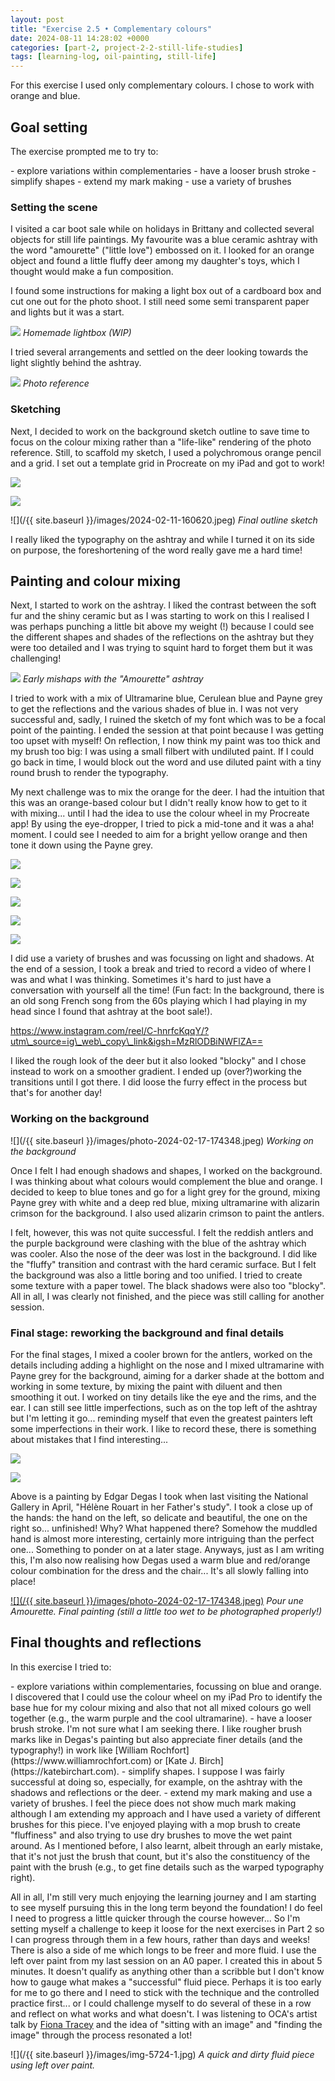 ```yaml
---
layout: post
title: "Exercise 2.5 • Complementary colours"
date: 2024-08-11 14:28:02 +0000
categories: [part-2, project-2-2-still-life-studies]
tags: [learning-log, oil-painting, still-life]
---
```


For this exercise I used only complementary colours.&nbsp;I chose to work with orange and blue.

<!-- /wp:paragraph --><!-- wp:heading {"className":"wp-block-heading"} -->
## Goal setting
<!-- /wp:heading --><!-- wp:paragraph -->

The exercise prompted me to try to:

<!-- /wp:paragraph --><!-- wp:list {"className":"wp-block-list"} -->
<!-- wp:list-item -->- explore variations within complementaries
<!-- /wp:list-item --><!-- wp:list-item -->- have a looser brush stroke
<!-- /wp:list-item --><!-- wp:list-item -->- simplify shapes
<!-- /wp:list-item --><!-- wp:list-item -->- extend my mark making
<!-- /wp:list-item --><!-- wp:list-item -->- use a variety of brushes
<!-- /wp:list-item -->
<!-- /wp:list --><!-- wp:heading {"level":3,"className":"wp-block-heading"} -->
### Setting the scene 
<!-- /wp:heading --><!-- wp:paragraph -->

I visited a car boot sale while on holidays in Brittany and collected several objects for still life paintings. My favourite was a blue ceramic ashtray with the word "amourette" ("little love") embossed on it. I looked for an orange object and found a little fluffy deer among my daughter's toys, which I thought would make a fun composition.

<!-- /wp:paragraph --><!-- wp:paragraph -->

I found some instructions for making a light box out of a cardboard box and cut one out for the photo shoot. I still need some semi transparent paper and lights but it was a start.

<!-- /wp:paragraph --><!-- wp:image {"id":938,"sizeSlug":"large"} -->
![](https://spaces.oca.ac.uk/gaellelog/wp-content/uploads/sites/5355/2024/08/img_5506.jpg)
_Homemade lightbox (WIP)_
<!-- /wp:image --><!-- wp:paragraph -->

I tried several arrangements and settled on the deer looking towards the light slightly behind the ashtray.

<!-- /wp:paragraph --><!-- wp:image {"id":940,"sizeSlug":"large"} -->
![](https://spaces.oca.ac.uk/gaellelog/wp-content/uploads/sites/5355/2024/08/image.jpg)
_Photo reference_
<!-- /wp:image --><!-- wp:heading {"level":3,"className":"wp-block-heading"} -->
### Sketching
<!-- /wp:heading --><!-- wp:paragraph -->

Next, I decided to work on the background sketch outline to save time to focus on the colour mixing rather than a "life-like" rendering of the photo reference. Still, to scaffold my sketch, I used a polychromous orange pencil and a grid. I set out a template grid in Procreate on my iPad and got to work!

<!-- /wp:paragraph --><!-- wp:jetpack/tiled-gallery {"columnWidths":[["50.00000","50.00000"]],"ids":[944,945]} -->

![](https://i0.wp.com/oca-wp-journals.s3.eu-west-2.amazonaws.com/wp-content/uploads/sites/5355/2024/08/IMG_5565-scaled.jpeg?ssl=1)

![](https://i2.wp.com/oca-wp-journals.s3.eu-west-2.amazonaws.com/wp-content/uploads/sites/5355/2024/08/IMG_5567-scaled.jpeg?ssl=1)

<!-- /wp:jetpack/tiled-gallery --><!-- wp:image {"id":946,"sizeSlug":"full","linkDestination":"none"} -->
![](/{{ site.baseurl }}/images/2024-02-11-160620.jpeg)
_Final outline sketch_
<!-- /wp:image --><!-- wp:paragraph -->

I really liked the typography on the ashtray and while I turned it on its side on purpose, the foreshortening of the word really gave me a hard time!

<!-- /wp:paragraph --><!-- wp:heading {"className":"wp-block-heading"} -->
## Painting and colour mixing
<!-- /wp:heading --><!-- wp:paragraph -->

Next, I started to work on the ashtray. I liked the contrast between the soft fur and the shiny ceramic but as I was starting to work on this I realised I was perhaps punching a little bit above my weight (!) because I could see the different shapes and shades of the reflections on the ashtray but they were too detailed and I was trying to squint hard to forget them but it was challenging!

<!-- /wp:paragraph --><!-- wp:image {"id":949,"sizeSlug":"full","linkDestination":"none"} -->
![](https://spaces.oca.ac.uk/gaellelog/wp-content/uploads/sites/5355/2024/08/IMG_5609.jpeg)
_Early mishaps with the "Amourette" ashtray_
<!-- /wp:image --><!-- wp:paragraph -->

I tried to work with a mix of Ultramarine blue, Cerulean blue and Payne grey to get the reflections and the various shades of blue in. I was not very successful and, sadly, I ruined the sketch of my font which was to be a focal point of the painting. I ended the session at that point because I was getting too upset with myself! On reflection, I now think my paint was too thick and my brush too big: I was using a small filbert with undiluted paint. If I could go back in time, I would block out the word and use diluted paint with a tiny round brush to render the typography.

<!-- /wp:paragraph --><!-- wp:paragraph -->

My next challenge was to mix the orange for the deer. I had the intuition that this was an orange-based colour but I didn't really know how to get to it with mixing... until I had the idea to use the colour wheel in my Procreate app! By using the eye-dropper, I tried to pick a mid-tone and it was a aha! moment. I could see I needed to aim for a bright yellow orange and then tone it down using the Payne grey.

<!-- /wp:paragraph --><!-- wp:jetpack/tiled-gallery {"columnWidths":[["33.33333","33.33333","33.33333"],["50.00000","50.00000"]],"ids":[950,951,952,953,954]} -->

![](https://i2.wp.com/oca-wp-journals.s3.eu-west-2.amazonaws.com/wp-content/uploads/sites/5355/2024/08/IMG_5620-scaled.jpeg?ssl=1)

![](https://i2.wp.com/oca-wp-journals.s3.eu-west-2.amazonaws.com/wp-content/uploads/sites/5355/2024/08/IMG_5621-scaled.jpeg?ssl=1)

![](https://i2.wp.com/oca-wp-journals.s3.eu-west-2.amazonaws.com/wp-content/uploads/sites/5355/2024/08/IMG_5623-scaled.jpeg?ssl=1)

![](https://i2.wp.com/oca-wp-journals.s3.eu-west-2.amazonaws.com/wp-content/uploads/sites/5355/2024/08/IMG_5624-scaled.jpeg?ssl=1)

![](https://i0.wp.com/oca-wp-journals.s3.eu-west-2.amazonaws.com/wp-content/uploads/sites/5355/2024/08/IMG_5625-scaled.jpeg?ssl=1)

<!-- /wp:jetpack/tiled-gallery --><!-- wp:paragraph -->

I did use a variety of brushes and was focussing on light and shadows. At the end of a session, I took a break and tried to record a video of where I was and what I was thinking. Sometimes it's hard to just have a conversation with yourself all the time! (Fun fact: In the background, there is an old song French song from the 60s playing which I had playing in my head since I found that ashtray at the boot sale!).

<!-- /wp:paragraph --><!-- wp:embed {"url":"https://www.instagram.com/reel/C-hnrfcKqqY/?utm_source=ig_web_copy_link\u0026igsh=MzRlODBiNWFlZA==","type":"rich","providerNameSlug":"instagram","responsive":true,"align":"center"} -->
https://www.instagram.com/reel/C-hnrfcKqqY/?utm\_source=ig\_web\_copy\_link&igsh=MzRlODBiNWFlZA==
<!-- /wp:embed --><!-- wp:paragraph -->

I liked the rough look of the deer but it also looked "blocky" and I chose instead to work on a smoother gradient. I ended up (over?)working the transitions until I got there. I did loose the furry effect in the process but that's for another day!

<!-- /wp:paragraph --><!-- wp:heading {"level":3,"className":"wp-block-heading"} -->
### Working on the background
<!-- /wp:heading --><!-- wp:image {"id":957,"sizeSlug":"full","linkDestination":"none"} -->
![](/{{ site.baseurl }}/images/photo-2024-02-17-174348.jpeg)
_Working on the background_
<!-- /wp:image --><!-- wp:paragraph -->

Once I felt I had enough shadows and shapes, I worked on the background. I was thinking about what colours would complement the blue and orange. I decided to keep to blue tones and go for a light grey for the ground, mixing Payne grey with white and a deep red blue, mixing ultramarine with alizarin crimson for the background. I also used alizarin crimson to paint the antlers.

<!-- /wp:paragraph --><!-- wp:paragraph -->

I felt, however, this was not quite successful. I felt the reddish antlers and the purple background were clashing with the blue of the ashtray which was cooler. Also the nose of the deer was lost in the background. I did like the "fluffy" transition and contrast with the hard ceramic surface. But I felt the background was also a little boring and too unified. I tried to create some texture with a paper towel. The black shadows were also too "blocky". All in all, I was clearly not finished, and the piece was still calling for another session.

<!-- /wp:paragraph --><!-- wp:heading {"level":3,"className":"wp-block-heading"} -->
### Final stage: reworking the background and final details
<!-- /wp:heading --><!-- wp:paragraph -->

For the final stages, I mixed a cooler brown for the antlers, worked on the details including adding a highlight on the nose and I mixed ultramarine with Payne grey for the background, aiming for a darker shade at the bottom and working in some texture, by mixing the paint with diluent and then smoothing it out. I worked on tiny details like the eye and the rims, and the ear. I can still see little imperfections, such as on the top left of the ashtray but I'm letting it go... reminding myself that even the greatest painters left some imperfections in their work. I like to record these, there is something about mistakes that I find interesting...

<!-- /wp:paragraph --><!-- wp:jetpack/tiled-gallery {"columnWidths":[["36.03523","63.96477"]],"ids":[960,961]} -->

![](https://i0.wp.com/oca-wp-journals.s3.eu-west-2.amazonaws.com/wp-content/uploads/sites/5355/2024/08/IMG_4359-scaled.jpg?ssl=1)

![](https://i1.wp.com/oca-wp-journals.s3.eu-west-2.amazonaws.com/wp-content/uploads/sites/5355/2024/08/IMG_4360-scaled.jpg?ssl=1)

<!-- /wp:jetpack/tiled-gallery --><!-- wp:paragraph -->

Above is a painting by Edgar Degas I took when last visiting the National Gallery in April, "Hélène Rouart in her Father's study". I took a close up of the hands: the hand on the left, so delicate and beautiful, the one on the right so... unfinished! Why? What happened there? Somehow the muddled hand is almost more interesting, certainly more intriguing than the perfect one... Something to ponder on at a later stage. Anyways, just as I am writing this, I'm also now realising how Degas used a warm blue and red/orange colour combination for the dress and the chair... It's all slowly falling into place!

<!-- /wp:paragraph --><!-- wp:image {"id":959,"sizeSlug":"full","linkDestination":"media"} -->
[![](/{{ site.baseurl }}/images/photo-2024-02-17-174348.jpeg)](https://spaces.oca.ac.uk/gaellelog/wp-content/uploads/sites/5355/2024/08/Photo_2024-08-11_092442.jpg)
_Pour une Amourette. Final painting (still a little too wet to be photographed properly!)_
<!-- /wp:image --><!-- wp:heading {"className":"wp-block-heading"} -->
## Final thoughts and reflections
<!-- /wp:heading --><!-- wp:paragraph -->

In this exercise I tried to:

<!-- /wp:paragraph --><!-- wp:list {"className":"wp-block-list"} -->
<!-- wp:list-item -->- explore variations within complementaries, focussing on blue and orange. I discovered that I could use the colour wheel on my iPad Pro to identify the base hue for my colour mixing and also that not all mixed colours go well together (e.g., the warm purple and the cool ultramarine). 
<!-- /wp:list-item --><!-- wp:list-item -->- have a looser brush stroke. I'm not sure what I am seeking there. I like rougher brush marks like in Degas's painting but also appreciate finer details (and the typography!) in work like [William Rochfort](https://www.williamrochfort.com) or [Kate J. Birch](https://katebirchart.com).
<!-- /wp:list-item --><!-- wp:list-item -->- simplify shapes. I suppose I was fairly successful at doing so, especially, for example, on the ashtray with the shadows and reflections or the deer.
<!-- /wp:list-item --><!-- wp:list-item -->- extend my mark making and use a variety of brushes. I feel the piece does not show much mark making although I am extending my approach and I have used a variety of different brushes for this piece. I've enjoyed playing with a mop brush to create "fluffiness" and also trying to use dry brushes to move the wet paint around. As I mentioned before, I also learnt, albeit through an early mistake, that it's not just the brush that count, but it's also the constituency of the paint with the brush (e.g., to get fine details such as the warped typography right).
<!-- /wp:list-item -->
<!-- /wp:list --><!-- wp:paragraph -->

All in all, I'm still very much enjoying the learning journey and I am starting to see myself pursuing this in the long term beyond the foundation! I do feel I need to progress a little quicker through the course however... So I'm setting myself a challenge to keep it loose for the next exercises in Part 2 so I can progress through them in a few hours, rather than days and weeks! There is also a side of me which longs to be freer and more fluid. I use the left over paint from my last session on an A0 paper. I created this in about 5 minutes. It doesn't qualify as anything other than a scribble but I don't know how to gauge what makes a "successful" fluid piece. Perhaps it is too early for me to go there and I need to stick with the technique and the controlled practice first... or I could challenge myself to do several of these in a row and reflect on what works and what doesn't. I was listening to OCA's artist talk by [Fiona Tracey](https://oca.cloud.panopto.eu/Panopto/Pages/Embed.aspx?id=cc78fc38-c0a5-4dc3-8e41-b1b601368de0&start=2694.2743315425755) and the idea of "sitting with an image" and "finding the image" through the process resonated a lot!

<!-- /wp:paragraph --><!-- wp:image {"id":963,"sizeSlug":"large"} -->
![](/{{ site.baseurl }}/images/img-5724-1.jpg)
_A quick and dirty fluid piece using left over paint._
<!-- /wp:image -->